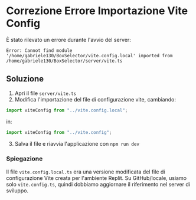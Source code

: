 # Correzione Errore Importazione Vite Config

È stato rilevato un errore durante l'avvio del server:
```
Error: Cannot find module '/home/gabriele130/BoxSelector/vite.config.local' imported from /home/gabriele130/BoxSelector/server/vite.ts
```

## Soluzione

1. Apri il file `server/vite.ts`
2. Modifica l'importazione del file di configurazione vite, cambiando:

```typescript
import viteConfig from "../vite.config.local";
```

in:

```typescript
import viteConfig from "../vite.config";
```

3. Salva il file e riavvia l'applicazione con `npm run dev`

### Spiegazione

Il file `vite.config.local.ts` era una versione modificata del file di configurazione Vite creata per l'ambiente Replit. Su GitHub/locale, usiamo solo `vite.config.ts`, quindi dobbiamo aggiornare il riferimento nel server di sviluppo.